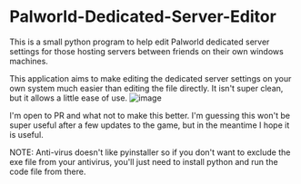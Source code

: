 # Palworld-Dedicated-Server-Editor
This is a small python program to help edit Palworld dedicated server settings for those hosting servers between friends on their own windows machines.

This application aims to make editing the dedicated server settings on your own system much easier than editing the file directly. It isn't super clean, but it allows a little ease of use.
![image](https://github.com/MemeProof/Palworld-Dedicated-Server-Editor/assets/43192081/9f87bd10-4c71-43b7-8c69-dc83522c611f)

I'm open to PR and what not to make this better. I'm guessing this won't be super useful after a few updates to the game, but in the meantime I hope it is useful.


NOTE: Anti-virus doesn't like pyinstaller so if you don't want to exclude the exe file from your antivirus, you'll just need to install python and run the code file from there.
